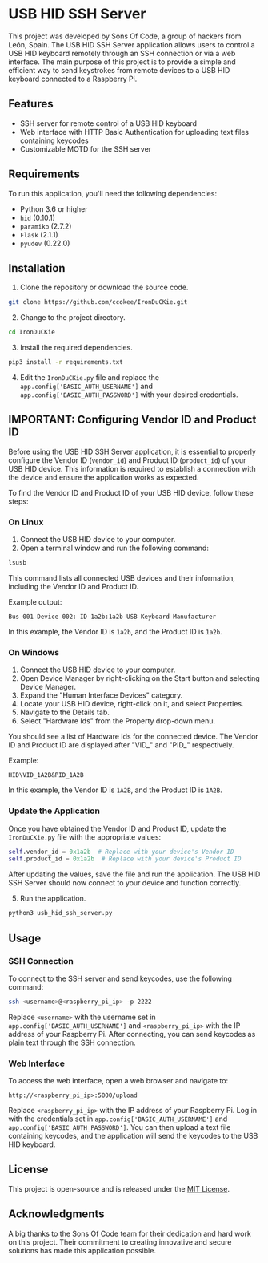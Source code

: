 # USB HID SSH Server

This project was developed by Sons Of Code, a group of hackers from León, Spain. The USB HID SSH Server application allows users to control a USB HID keyboard remotely through an SSH connection or via a web interface. The main purpose of this project is to provide a simple and efficient way to send keystrokes from remote devices to a USB HID keyboard connected to a Raspberry Pi.

## Features

- SSH server for remote control of a USB HID keyboard
- Web interface with HTTP Basic Authentication for uploading text files containing keycodes
- Customizable MOTD for the SSH server

## Requirements

To run this application, you'll need the following dependencies:

- Python 3.6 or higher
- `hid` (0.10.1)
- `paramiko` (2.7.2)
- `Flask` (2.1.1)
- `pyudev` (0.22.0)

## Installation

1. Clone the repository or download the source code.

```bash
git clone https://github.com/ccokee/IronDuCKie.git
```

2. Change to the project directory.

```bash
cd IronDuCKie
```

3. Install the required dependencies.

```bash
pip3 install -r requirements.txt
```

4. Edit the `IronDuCKie.py` file and replace the `app.config['BASIC_AUTH_USERNAME']` and `app.config['BASIC_AUTH_PASSWORD']` with your desired credentials.

## IMPORTANT: Configuring Vendor ID and Product ID

Before using the USB HID SSH Server application, it is essential to properly configure the Vendor ID (`vendor_id`) and Product ID (`product_id`) of your USB HID device. This information is required to establish a connection with the device and ensure the application works as expected.

To find the Vendor ID and Product ID of your USB HID device, follow these steps:

### On Linux

1. Connect the USB HID device to your computer.
2. Open a terminal window and run the following command:

```bash
lsusb
```

This command lists all connected USB devices and their information, including the Vendor ID and Product ID.

Example output:

```
Bus 001 Device 002: ID 1a2b:1a2b USB Keyboard Manufacturer
```

In this example, the Vendor ID is `1a2b`, and the Product ID is `1a2b`.

### On Windows

1. Connect the USB HID device to your computer.
2. Open Device Manager by right-clicking on the Start button and selecting Device Manager.
3. Expand the "Human Interface Devices" category.
4. Locate your USB HID device, right-click on it, and select Properties.
5. Navigate to the Details tab.
6. Select "Hardware Ids" from the Property drop-down menu.

You should see a list of Hardware Ids for the connected device. The Vendor ID and Product ID are displayed after "VID_" and "PID_" respectively.

Example:

```
HID\VID_1A2B&PID_1A2B
```

In this example, the Vendor ID is `1A2B`, and the Product ID is `1A2B`.

### Update the Application

Once you have obtained the Vendor ID and Product ID, update the `IronDuCKie.py` file with the appropriate values:

```python
self.vendor_id = 0x1a2b  # Replace with your device's Vendor ID
self.product_id = 0x1a2b  # Replace with your device's Product ID
```

After updating the values, save the file and run the application. The USB HID SSH Server should now connect to your device and function correctly.

5. Run the application.

```bash
python3 usb_hid_ssh_server.py
```

## Usage


### SSH Connection

To connect to the SSH server and send keycodes, use the following command:

```bash
ssh <username>@<raspberry_pi_ip> -p 2222
```

Replace `<username>` with the username set in `app.config['BASIC_AUTH_USERNAME']` and `<raspberry_pi_ip>` with the IP address of your Raspberry Pi. After connecting, you can send keycodes as plain text through the SSH connection.

### Web Interface

To access the web interface, open a web browser and navigate to:

```
http://<raspberry_pi_ip>:5000/upload
```

Replace `<raspberry_pi_ip>` with the IP address of your Raspberry Pi. Log in with the credentials set in `app.config['BASIC_AUTH_USERNAME']` and `app.config['BASIC_AUTH_PASSWORD']`. You can then upload a text file containing keycodes, and the application will send the keycodes to the USB HID keyboard.

## License

This project is open-source and is released under the [MIT License](LICENSE).

## Acknowledgments

A big thanks to the Sons Of Code team for their dedication and hard work on this project. Their commitment to creating innovative and secure solutions has made this application possible.